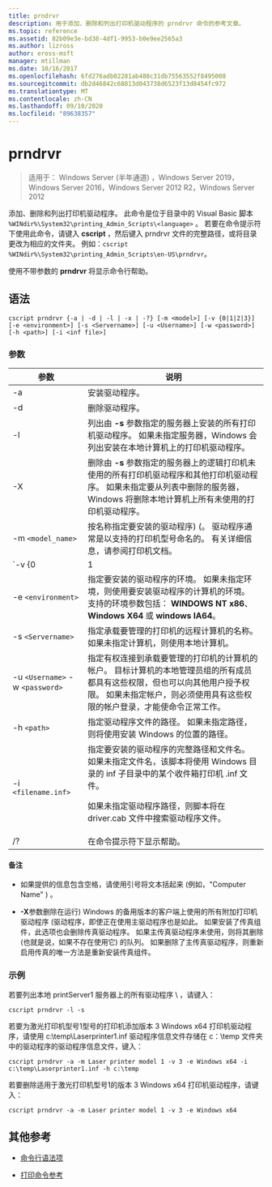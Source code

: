 ```yaml
---
title: prndrvr
description: 用于添加、删除和列出打印机驱动程序的 prndrvr 命令的参考文章。
ms.topic: reference
ms.assetid: 82b09e3e-bd38-4df1-9953-b0e9ee2565a3
ms.author: lizross
author: eross-msft
manager: mtillman
ms.date: 10/16/2017
ms.openlocfilehash: 6fd276adb02281ab488c31db75563552f8495008
ms.sourcegitcommit: db2d46842c68813d043738d6523f13d8454fc972
ms.translationtype: MT
ms.contentlocale: zh-CN
ms.lasthandoff: 09/10/2020
ms.locfileid: "89638357"
---
```

# <a name="prndrvr"></a>prndrvr

> 适用于： Windows Server (半年通道) ，Windows Server 2019，Windows Server 2016，Windows Server 2012 R2，Windows Server 2012

添加、删除和列出打印机驱动程序。 此命令是位于目录中的 Visual Basic 脚本 `%WINdir%\System32\printing_Admin_Scripts\<language>` 。 若要在命令提示符下使用此命令，请键入 **cscript** ，然后键入 prndrvr 文件的完整路径，或将目录更改为相应的文件夹。 例如：`cscript %WINdir%\System32\printing_Admin_Scripts\en-US\prndrvr`。

使用不带参数的 **prndrvr** 将显示命令行帮助。

## <a name="syntax"></a>语法

```
cscript prndrvr {-a | -d | -l | -x | -?} [-m <model>] [-v {0|1|2|3}] [-e <environment>] [-s <Servername>] [-u <Username>] [-w <password>] [-h <path>] [-i <inf file>]
```

### <a name="parameters"></a>参数

| 参数 | 说明 |
|--|--|
| -a | 安装驱动程序。 |
| -d | 删除驱动程序。 |
| -l | 列出由 **-s** 参数指定的服务器上安装的所有打印机驱动程序。 如果未指定服务器，Windows 会列出安装在本地计算机上的打印机驱动程序。 |
| -X | 删除由 **-s** 参数指定的服务器上的逻辑打印机未使用的所有打印机驱动程序和其他打印机驱动程序。 如果未指定要从列表中删除的服务器，Windows 将删除本地计算机上所有未使用的打印机驱动程序。 |
| -m `<model_name>` | 按名称指定要安装的驱动程序)  (。 驱动程序通常是以支持的打印机型号命名的。 有关详细信息，请参阅打印机文档。 |
| `-v {0|1|2|3}` | 指定要安装的驱动程序的版本。 有关适用于哪个环境的版本的信息，请参阅 **-e**参数的描述。 如果未指定版本，则会安装适用于在其上安装驱动程序的计算机上运行的 Windows 版本的驱动程序版本。 |
| -e `<environment>` | 指定要安装的驱动程序的环境。 如果未指定环境，则使用要安装驱动程序的计算机的环境。 支持的环境参数包括： **WINDOWS NT x86**、 **Windows X64** 或 **windows IA64**。 |
| -s `<Servername>` | 指定承载要管理的打印机的远程计算机的名称。 如果未指定计算机，则使用本地计算机。 |
| -u `<Username>` -w `<password>` | 指定有权连接到承载要管理的打印机的计算机的帐户。 目标计算机的本地管理员组的所有成员都具有这些权限，但也可以向其他用户授予权限。 如果未指定帐户，则必须使用具有这些权限的帐户登录，才能使命令正常工作。 |
| -h `<path>` | 指定驱动程序文件的路径。 如果未指定路径，则将使用安装 Windows 的位置的路径。 |
| -i `<filename.inf>` | 指定要安装的驱动程序的完整路径和文件名。 如果未指定文件名，该脚本将使用 Windows 目录的 inf 子目录中的某个收件箱打印机 .inf 文件。<p>如果未指定驱动程序路径，则脚本将在 driver.cab 文件中搜索驱动程序文件。 |
| /? | 在命令提示符下显示帮助。 |

#### <a name="remarks"></a>备注

- 如果提供的信息包含空格，请使用引号将文本括起来 (例如，"Computer Name" ) 。

- **-X**参数删除在运行) Windows 的备用版本的客户端上使用的所有附加打印机驱动程序 (驱动程序，即使正在使用主驱动程序也是如此。 如果安装了传真组件，此选项也会删除传真驱动程序。 如果主传真驱动程序未使用，则将其删除 (也就是说，如果不存在使用它) 的队列。 如果删除了主传真驱动程序，则重新启用传真的唯一方法是重新安装传真组件。

### <a name="examples"></a>示例

若要列出本地 printServer1 服务器上的所有驱动程序 \\ ，请键入：

```
cscript prndrvr -l -s
```

若要为激光打印机型号1型号的打印机添加版本 3 Windows x64 打印机驱动程序，请使用 c:\temp\Laserprinter1.inf 驱动程序信息文件存储在 c：\temp 文件夹中的驱动程序的驱动程序信息文件，键入：

```
cscript prndrvr -a -m Laser printer model 1 -v 3 -e Windows x64 -i c:\temp\Laserprinter1.inf -h c:\temp
```

若要删除适用于激光打印机型号1的版本 3 Windows x64 打印机驱动程序，请键入：

```
cscript prndrvr -a -m Laser printer model 1 -v 3 -e Windows x64
```

## <a name="additional-references"></a>其他参考

- [命令行语法项](command-line-syntax-key.md)

- [打印命令参考](print-command-reference.md)
